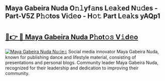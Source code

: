 ## Maya Gabeira Nuda O𝚗𝚕yf𝚊ns L𝚎a𝚔ed N𝚞𝚍es - Part-V5Z P𝚑𝚘tos Vi𝚍𝚎o - H𝚘𝚝 Part L𝚎a𝚔s yAQp1

# <h2><a href="http://kf1kx3.oniu.top/?m=Maya+Gabeira+Nuda">🔗👉 🔴 Maya Gabeira Nuda P𝚑ot𝚘𝚜 V𝚒d𝚎o</a></h2>

[![Maya Gabeira Nuda Nu𝚍e𝚜](https://i.imgur.com/0qMVB7G.gif)](http://kf1kx3.oniu.top/?m=Maya+Gabeira+Nuda)
Social media innovator Maya Gabeira Nuda, known for publishing dance and lifestyle material, consisting of presentations and personal blogs. Community leader Maya Gabeira Nuda, recognized for their leadership and dedication to improving their community.  
